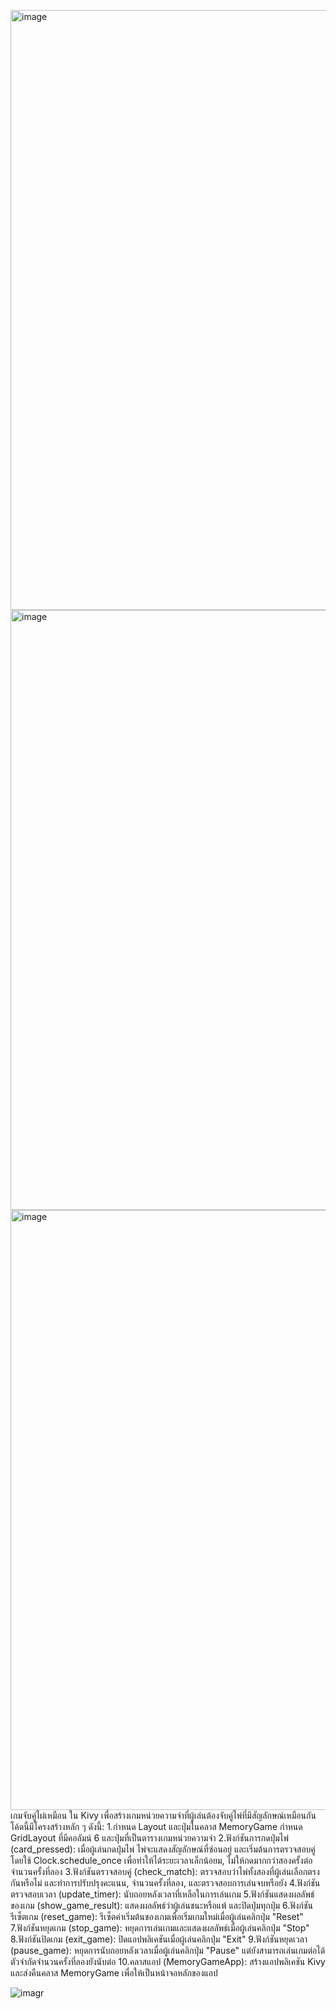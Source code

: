 <img width="960" alt="image" src="https://github.com/baku0428/Kivygame/assets/153788492/de2f0a84-7ea3-4b4c-a201-116426d5111a"><img width="960" alt="image" src="https://github.com/baku0428/Kivygame/assets/153788492/7bc94ee8-b158-47a7-9984-8d20ee2fd6ff"><img width="960" alt="image" src="https://github.com/baku0428/Kivygame/assets/153788492/2f7cb269-fa4f-4ae3-b002-ccbdaa17a9c3">เกมจับคู่ไผ่เหมือน ใน Kivy เพื่อสร้างเกมหน่วยความจำที่ผู้เล่นต้องจับคู่ไพ่ที่มีสัญลักษณ์เหมือนกัน โค้ดนี้มีโครงสร้างหลัก ๆ ดังนี้:
1.กำหนด Layout และปุ่มในคลาส MemoryGame กำหนด GridLayout ที่มีคอลัมน์ 6 และปุ่มที่เป็นตารางเกมหน่วยความจำ
2.ฟังก์ชันการกดปุ่มไพ่ (card_pressed): เมื่อผู้เล่นกดปุ่มไพ่ ไพ่จะแสดงสัญลักษณ์ที่ซ่อนอยู่ และเริ่มต้นการตรวจสอบคู่โดยใช้ Clock.schedule_once เพื่อทำให้ได้ระยะเวลาเล็กน้อยม, ไม่ให้กดมากกว่าสองครั้งต่อจำนวนครั้งที่ลอง
3.ฟังก์ชันตรวจสอบคู่ (check_match): ตรวจสอบว่าไพ่ทั้งสองที่ผู้เล่นเลือกตรงกันหรือไม่ และทำการปรับปรุงคะแนน, จำนวนครั้งที่ลอง, และตรวจสอบการเล่นจบหรือยัง
4.ฟังก์ชันตรวจสอบเวลา (update_timer): นับถอยหลังเวลาที่เหลือในการเล่นเกม
5.ฟังก์ชันแสดงผลลัพธ์ของเกม (show_game_result): แสดงผลลัพธ์ว่าผู้เล่นชนะหรือแพ้ และปิดปุ่มทุกปุ่ม
6.ฟังก์ชันรีเซ็ตเกม (reset_game): รีเซ็ตค่าเริ่มต้นของเกมเพื่อเริ่มเกมใหม่เมื่อผู้เล่นคลิกปุ่ม "Reset"
7.ฟังก์ชันหยุดเกม (stop_game): หยุดการเล่นเกมและแสดงผลลัพธ์เมื่อผู้เล่นคลิกปุ่ม "Stop"
8.ฟังก์ชันปิดเกม (exit_game): ปิดแอปพลิเคชันเมื่อผู้เล่นคลิกปุ่ม "Exit"
9.ฟังก์ชันหยุดเวลา (pause_game): หยุดการนับถอยหลังเวลาเมื่อผู้เล่นคลิกปุ่ม "Pause" แต่ยังสามารถเล่นเกมต่อได้ตัวจำกัดจำนวนครั้งที่ลองยังนับต่อ
10.คลาสแอป (MemoryGameApp): สร้างแอปพลิเคชัน Kivy และส่งคืนคลาส MemoryGame เพื่อให้เป็นหน้าจอหลักของแอป

![imagr](https://imgur.com/a/QUlYejo.jpg)
